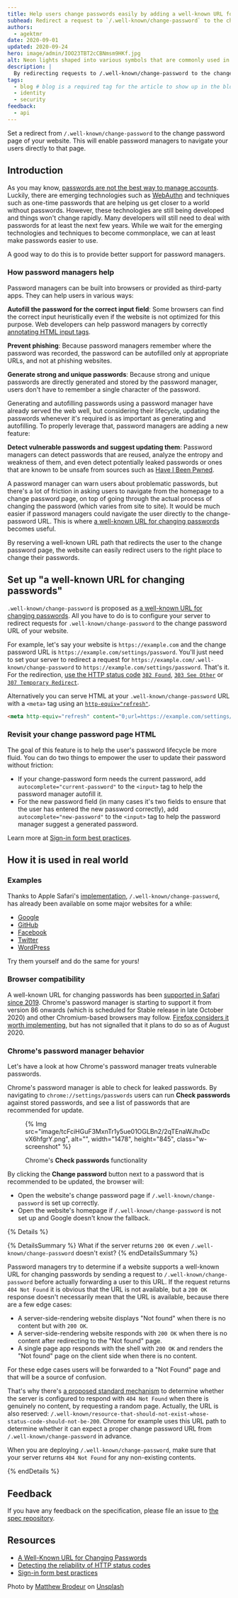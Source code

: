 ```yaml
---
title: Help users change passwords easily by adding a well-known URL for changing passwords
subhead: Redirect a request to `/.well-known/change-password` to the change-passwords URL
authors:
  - agektmr
date: 2020-09-01
updated: 2020-09-24
hero: image/admin/IOO23TBT2cCBNmsm9HKf.jpg
alt: Neon lights shaped into various symbols that are commonly used in passwords.
description: |
  By redirecting requests to /.well-known/change-password to the change password URL, you can let users update their passwords easier than before.
tags:
  - blog # blog is a required tag for the article to show up in the blog.
  - identity
  - security
feedback:
  - api
---
```


Set a redirect from `/.well-known/change-password` to the change password page
of your website. This will enable password managers to navigate your users
directly to that page.

## Introduction

As you may know, [passwords are not the best way to manage
accounts](https://security.googleblog.com/2017/11/new-research-understanding-root-cause.html).
Luckily, there are emerging technologies such as
[WebAuthn](https://webauthn.io/) and techniques such as one-time passwords that
are helping us get closer to a world without passwords. However, these
technologies are still being developed and things won't change rapidly. Many
developers will still need to deal with passwords for at least the next few
years. While we wait for the emerging technologies and techniques to become
commonplace, we can at least make passwords easier to use.

A good way to do this is to provide better support for password managers.

### How password managers help

Password managers can be built into browsers or provided as third-party apps.
They can help users in various ways:

**Autofill the password for the correct input field**: Some browsers can find
the correct input heuristically even if the website is not optimized for this
purpose. Web developers can help password managers by correctly [annotating HTML
input tags](https://web.dev/sign-in-form-best-practices/#new-password).

**Prevent phishing**: Because password managers remember where the password was
recorded, the password can be autofilled only at appropriate URLs, and not at
phishing websites.

**Generate strong and unique passwords**: Because strong and unique passwords
are directly generated and stored by the password manager, users don't have to
remember a single character of the password.

Generating and autofilling passwords using a password manager have already
served the web well, but considering their lifecycle, updating the passwords
whenever it's required is as important as generating and autofilling. To
properly leverage that, password managers are adding a new feature:

**Detect vulnerable passwords and suggest updating them**: Password managers can
detect passwords that are reused, analyze the entropy and weakness of them, and
even detect potentially leaked passwords or ones that are known to be unsafe
from sources such as [Have I Been Pwned](https://haveibeenpwned.com/).

A password manager can warn users about problematic passwords, but there's a lot
of friction in asking users to navigate from the homepage to a change password
page, on top of going through the actual process of changing the password (which
varies from site to site). It would be much easier if password managers could
navigate the user directly to the change-password URL. This is where [a
well-known URL for changing
passwords](https://w3c.github.io/webappsec-change-password-url/) becomes useful.

By reserving a well-known URL path that redirects the user to the change
password page, the website can easily redirect users to the right place to
change their passwords.


## Set up "a well-known URL for changing passwords"

`.well-known/change-password` is proposed as [a well-known URL for changing
passwords](https://wicg.github.io/change-password-url/). All you have to do is
to configure your server to redirect requests for `.well-known/change-password`
to the change password URL of your website.

For example, let's say your website is `https://example.com` and the change
password URL is `https://example.com/settings/password`. You'll just need to set
your server to redirect a request for
`https://example.com/.well-known/change-password` to
`https://example.com/settings/password`. That's it. For the redirection, [use
the HTTP status code](https://wicg.github.io/change-password-url/#semantics)
[`302 Found`](https://developer.mozilla.org/docs/Web/HTTP/Status/302), [`303 See
Other`](https://developer.mozilla.org/docs/Web/HTTP/Status/303) or [`307
Temporary Redirect`](https://developer.mozilla.org/docs/Web/HTTP/Status/307).

Alternatively you can serve HTML at your `.well-known/change-password` URL with
a `<meta>` tag using an
[`http-equiv="refresh"`](https://developer.mozilla.org/docs/Web/HTML/Element/meta#attr-http-equiv).

```html
<meta http-equiv="refresh" content="0;url=https://example.com/settings/password">
```

### Revisit your change password page HTML

The goal of this feature is to help the user's password lifecycle be more fluid.
You can do two things to empower the user to update their password without
friction:

* If your change-password form needs the current password, add
  `autocomplete="current-password"` to the `<input>` tag to help the password
  manager autofill it.
* For the new password field (in many cases it's two fields to ensure that the
  user has entered the new password correctly), add
  `autocomplete="new-password"` to the `<input>` tag to help the password
  manager suggest a generated password.

Learn more at [Sign-in form best
practices](https://web.dev/sign-in-form-best-practices/#new-password).

## How it is used in real world

### Examples

Thanks to Apple Safari's
[implementation](https://developer.apple.com/documentation/safari-release-notes/safari-13-release-notes),
`/.well-known/change-password`, has already been available on some major
websites for a while:

* [Google](https://accounts.google.com/.well-known/change-password)
* [GitHub](https://github.com/.well-known/change-password)
* [Facebook](https://www.facebook.com/.well-known/change-password)
* [Twitter](http://twitter.com/.well-known/change-password)
* [WordPress](https://wordpress.com/.well-known/change-password)

Try them yourself and do the same for yours!

### Browser compatibility

A well-known URL for changing passwords has been [supported in Safari since
2019](https://webkit.org/blog/9170/safari-technology-preview-84-with-safari-13-features-is-now-available/).
Chrome's password manager is starting to support it from version 86 onwards
(which is scheduled for Stable release in late October 2020)
and other Chromium-based browsers may follow. [Firefox considers it worth
implementing](https://mozilla.github.io/standards-positions/#change-password-url),
but has not signalled that it plans to do so as of August 2020.

### Chrome's password manager behavior

Let's have a look at how Chrome's password manager treats vulnerable passwords.

Chrome's password manager is able to check for leaked passwords. By navigating
to `chrome://settings/passwords` users can run **Check passwords** against stored
passwords, and see a list of passwords that are recommended for update.

<figure class="w-figure">

  {% Img src="image/tcFciHGuF3MxnTr1y5ue01OGLBn2/2qTEnaWJhxDcvX6hfgrY.png", alt="", width="1478", height="845", class="w-screenshot" %}

  <figcaption class="w-figcaption">
    Chrome's <b>Check passwords</b> functionality
  </figcaption>
</figure>

By clicking the <b>Change password</b> button next to a password that is recommended to
be updated, the browser will:

* Open the website's change password page if `/.well-known/change-password` is
  set up correctly.
* Open the website's homepage if `/.well-known/change-password` is not set up
  and Google doesn't know the fallback.

{% Details %}

{% DetailsSummary %}
What if the server returns `200 OK` even `/.well-known/change-password` doesn't exist?
{% endDetailsSummary %}

Password managers try to determine if a website supports a well-known URL for
changing passwords by sending a request to `/.well-known/change-password` before
actually forwarding a user to this URL. If the request returns `404 Not Found`
it is obvious that the URL is not available, but a `200 OK` response doesn't
necessarily mean that the URL is available, because there are a few edge cases:

* A server-side-rendering website displays "Not found" when there is no content
  but with `200 OK`.
* A server-side-rendering website responds with `200 OK` when there is no
  content after redirecting to the "Not found" page.
* A single page app responds with the shell with `200 OK` and renders the "Not
  found" page on the client side when there is no content.

For these edge cases users will be forwarded to a "Not Found" page and that will
be a source of confusion.

That's why there's [a proposed standard
mechanism](https://wicg.github.io/change-password-url/response-code-reliability.html)
to determine whether the server is configured to respond with `404 Not Found`
when there is genuinely no content, by requesting a random page. Actually, the
URL is also reserved:
`/.well-known/resource-that-should-not-exist-whose-status-code-should-not-be-200`.
Chrome for example uses this URL path to determine whether it can expect a
proper change password URL from `/.well-known/change-password` in advance.

When you are deploying `/.well-known/change-password`, make sure that your
server returns `404 Not Found` for any non-existing contents.

{% endDetails %}

## Feedback

If you have any feedback on the specification, please file an issue to [the spec
repository](https://github.com/wicg/change-password-url/issues).

## Resources

* [A Well-Known URL for Changing
  Passwords](https://wicg.github.io/change-password-url/)
* [Detecting the reliability of HTTP status
  codes](https://wicg.github.io/change-password-url/response-code-reliability.html)
* [Sign-in form best practices](https://web.dev/sign-in-form-best-practices/)

Photo by [Matthew Brodeur](https://unsplash.com/photos/zEFyM4sulJ8) on [Unsplash](https://unsplash.com)
